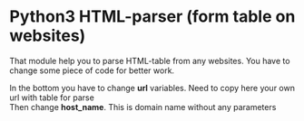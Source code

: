 # Python3 HTML-parser (form table on websites)

That module help you to parse HTML-table from any websites.
You have to change some piece of code for better work.

In the bottom you have to change <b>url</b> variables. Need to copy here your own url with table for parse<br>
Then change <b>host_name</b>. This is domain name without any parameters
